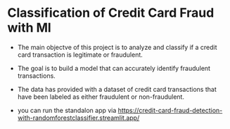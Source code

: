 # Classification of Credit Card Fraud with Ml
- The main objectve of this project is to analyze and classify if a credit card transaction is legitimate or fraudulent.
- The goal is to build a model that can accurately identify fraudulent transactions. 
-  The data has provided with a dataset of credit card transactions that have been labeled as either fraudulent or non-fraudulent.

- you can run the standalon app via 
https://credit-card-fraud-detection-with-randomforestclassifier.streamlit.app/